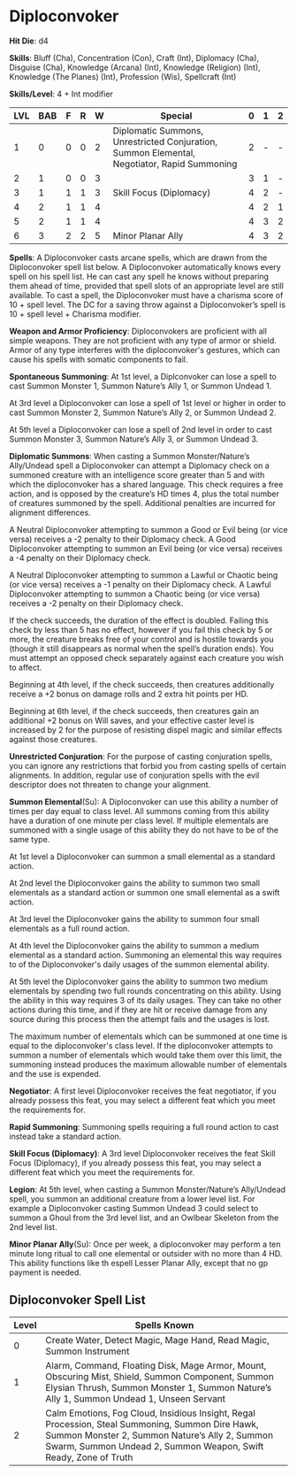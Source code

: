 # Diploconvoker

**Hit Die**: d4

**Skills**: Bluff (Cha), Concentration (Con), Craft (Int), Diplomacy (Cha), Disguise (Cha), Knowledge (Arcana) (Int), Knowledge (Religion) (Int), Knowledge (The Planes) (Int), Profession (Wis), Spellcraft (Int)

**Skills/Level**: 4 + Int modifier

LVL | BAB | F | R | W | Special | 0 | 1 | 2
--- | --- | - | - | - | ------- | - | - | -
1   | 0   | 0 | 0 | 2 | Diplomatic Summons, Unrestricted Conjuration, Summon Elemental, Negotiator, Rapid Summoning | 2 |  -  |  -  
2   | 1   | 0 | 0 | 3 |  | 3 | 1 |  -  
3   | 1   | 1 | 1 | 3 | Skill Focus (Diplomacy) | 4 | 2 | -
4   | 2   | 1 | 1 | 4 |  | 4 | 2 | 1
5   | 2   | 1 | 1 | 4 |  | 4 | 3 | 2
6   | 3   | 2 | 2 | 5 | Minor Planar Ally | 4 | 3 | 2

**Spells**: A Diploconvoker casts arcane spells, which are drawn from the Diploconvoker spell list below. A Diploconvoker automatically knows every spell on his spell list. He can cast any spell he knows without preparing them ahead of time, provided that spell slots of an appropriate level are still available. To cast a spell, the Diploconvoker must have a charisma score of 10 + spell level. The DC for a saving throw against a Diploconvoker’s spell is 10 + spell level + Charisma modifier. 

**Weapon and Armor Proficiency**: Diploconvokers are proficient with all simple weapons. They are not proficient with any type of armor or shield. Armor of any type interferes with the diploconvoker's gestures, which can cause his spells with somatic components to fail.

**Spontaneous Summoning**: At 1st level, a Diplconvoker can lose a spell to cast Summon Monster 1, Summon Nature’s Ally 1, or Summon Undead 1.

At 3rd level a Diploconvoker can lose a spell of 1st level or higher in order to cast Summon Monster 2, Summon Nature’s Ally 2, or Summon Undead 2.

At 5th level a Diploconvoker can lose a spell of 2nd level in order to cast Summon Monster 3, Summon Nature’s Ally 3, or Summon Undead 3. 

**Diplomatic Summons**: When casting a Summon Monster/Nature’s Ally/Undead spell a Diploconvoker can attempt a Diplomacy check on a summoned creature with an intelligence score greater than 5 and with which the diploconvoker has a shared language. This check requires a free action, and is opposed by the creature’s HD times 4, plus the total number of creatures summoned by the spell. Additional penalties are incurred for alignment differences. 

A Neutral Diploconvoker attempting to summon a Good or Evil being (or vice versa) receives a -2 penalty to their Diplomacy check. A Good Diploconvoker attempting to summon an Evil being (or vice versa) receives a -4 penalty on their Diplomacy check.

A Neutral Diploconvoker attempting to summon a Lawful or Chaotic being (or vice versa) receives a -1 penalty on their Diplomacy check. A Lawful Diploconvoker attempting to summon a Chaotic being (or vice versa) receives a -2 penalty on their Diplomacy check.

If the check succeeds, the duration of the effect is doubled. Failing this check by less than 5 has no effect, however if you fail this check by 5 or more, the creature breaks free of your control and is hostile towards you (though it still disappears as normal when the spell’s duration ends). You must attempt an opposed check separately against each creature you wish to affect.

Beginning at 4th level, if the check succeeds, then creatures additionally receive a +2 bonus on damage rolls and 2 extra hit points per HD.

Beginning at 6th level, if the check succeeds, then creatures gain an additional +2 bonus on Will saves, and your effective caster level is increased by 2 for the purpose of resisting dispel magic and similar effects against those creatures.

**Unrestricted Conjuration**: For the purpose of casting conjuration spells, you can ignore any restrictions that forbid you from casting spells of certain alignments. In addition, regular use of conjuration spells with the evil descriptor does not threaten to change your alignment.

**Summon Elemental**(Su): A Diploconvoker can use this ability a number of times per day equal to class level. All summons coming from this ability have a duration of one minute per class level. If multiple elementals are summoned with a single usage of this ability they do not have to be of the same type.

At 1st level a Diploconvoker can summon a small elemental as a standard action.

At 2nd level the Diploconvoker gains the ability to summon two small elementals as a standard action or summon one small elemental as a swift action.

At 3rd level the Diploconvoker gains the ability to summon four small elementals as a full round action.

At 4th level the Diploconvoker gains the ability to summon a medium elemental as a standard action. Summoning an elemental this way requires to of the Diploconvoker's daily usages of the summon elemental ability.

At 5th level the Diploconvoker gains the ability to summon two medium elementals by spending two full rounds concentrating on this ability. Using the ability in this way requires 3 of its daily usages. They can take no other actions during this time, and if they are hit or receive damage from any source during this process then the attempt fails and the usages is lost. 

The maximum number of elementals which can be summoned at one time is equal to the diploconvoker's class level. If the diploconvoker attempts to summon a number of elementals which would take them over this limit, the summoning instead produces the maximum allowable number of elementals and the use is expended.

**Negotiator**: A first level Diploconvoker receives the feat negotiator, if you already possess this feat, you may select a different feat which you meet the requirements for.

**Rapid Summoning**: Summoning spells requiring a full round action to cast instead take a standard action.
 
**Skill Focus (Diplomacy)**: A 3rd level Diploconvoker receives the feat Skill Focus (Diplomacy), if you already possess this feat, you may select a different feat which you meet the requirements for.

**Legion**: At 5th level, when casting a Summon Monster/Nature’s Ally/Undead spell, you summon an additional creature from a lower level list. For example a Diploconvoker casting Summon Undead 3 could select to summon a Ghoul from the 3rd level list, and an Owlbear Skeleton from the 2nd level list.

**Minor Planar Ally**(Su): Once per week, a diploconvoker may perform a ten minute long ritual to call one elemental or outsider with no more than 4 HD. This ability functions like th espell Lesser Planar Ally, except that no gp payment is needed.

## Diploconvoker Spell List
Level | Spells Known
----- | ------------
0 | Create Water, Detect Magic, Mage Hand, Read Magic, Summon Instrument
1 | Alarm, Command, Floating Disk, Mage Armor, Mount, Obscuring Mist, Shield, Summon Component, Summon Elysian Thrush, Summon Monster 1, Summon Nature’s Ally 1, Summon Undead 1, Unseen Servant
2 | Calm Emotions, Fog Cloud, Insidious Insight, Regal Procession, Steal Summoning, Summon Dire Hawk, Summon Monster 2, Summon Nature’s Ally 2, Summon Swarm, Summon Undead 2, Summon Weapon, Swift Ready, Zone of Truth
